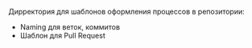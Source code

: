 Дирректория для шаблонов оформления процессов в репозитории:
- Naming для веток, коммитов
- Шаблон для Pull Request
